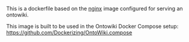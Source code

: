 This is a dockerfile based on the [nginx](https://hub.docker.com/_/nginx/) image configured for serving an ontowiki.

This image is built to be used in the Ontowiki Docker Compose setup: https://github.com/Dockerizing/OntoWiki.compose
